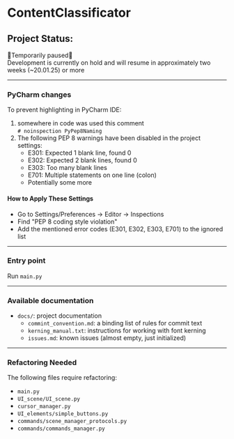 # ContentClassificator

## Project Status:
🚧Temporarily paused🚧  
Development is currently on hold and will resume in approximately two weeks (~20.01.25) or more

---

### PyCharm changes
To prevent highlighting in PyCharm IDE:
1) somewhere in code was used this comment  
 `# noinspection PyPep8Naming`
2) The following PEP 8 warnings have been disabled in the project settings:
   - E301: Expected 1 blank line, found 0
   - E302: Expected 2 blank lines, found 0
   - E303: Too many blank lines
   - E701: Multiple statements on one line (colon)
   - Potentially some more

#### How to Apply These Settings
- Go to Settings/Preferences → Editor → Inspections
- Find "PEP 8 coding style violation"
- Add the mentioned error codes (E301, E302, E303, E701) to the ignored list

---

### Entry point
Run `main.py`

---

### Available documentation

- `docs/`: project documentation
  - `commint_convention.md`: a binding list of rules for commit text
  - `kerning_manual.txt`: instructions for working with font kerning
  - `issues.md`: known issues (almost empty, just initialized)

---

### Refactoring Needed
   The following files require refactoring:
   - `main.py`
   - `UI_scene/UI_scene.py`
   - `cursor_manager.py`
   - `UI_elements/simple_buttons.py`
   - `commands/scene_manager_protocols.py`
   - `commands/commands_manager.py`
